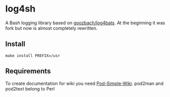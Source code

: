 # log4sh
A Bash logging library based on [goozbach/log4bats](https://github.com/goozbach/log4bats). At the beginning it was fork but now is almost completely rewritten.

## Install

    make install PREFIX=/usr

## Requirements

To create documentation for wiki you need [Pod-Simple-Wiki](http://search.cpan.org/~jmcnamara/Pod-Simple-Wiki/).
pod2man and pod2text belong to Perl
